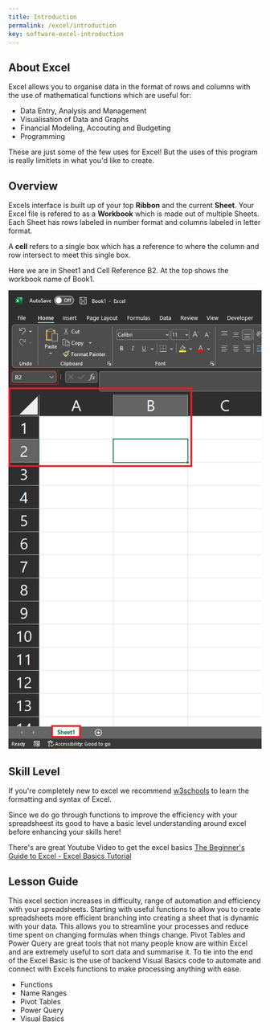 ```yaml
---
title: Introduction
permalink: /excel/introduction
key: software-excel-introduction
---
```


## About Excel

Excel allows you to organise data in the format of rows and columns with the use of mathematical functions which are useful for:

- Data Entry, Analysis and Management
- Visualisation of Data and Graphs
- Financial Modeling, Accouting and Budgeting
- Programming

These are just some of the few uses for Excel! But the uses of this program is really limitlets in what you'd like to create.

## Overview

Excels interface is built up of your top **Ribbon** and the current **Sheet**. Your Excel file is refered to as a **Workbook** which is made out of multiple Sheets. Each Sheet has rows labeled in number format and columns labeled in letter format.

A **cell** refers to a single box which has a reference to where the column and row intersect to meet this single box.

Here we are in Sheet1 and Cell Reference B2. At the top shows the workbook name of Book1.

![Excel Page](/assets/images/excel/excel-intro.png)


## Skill Level

If you're completely new to excel we recommend [w3schools](https://www.w3schools.com/EXCEL/excel_syntax.php) to learn the formatting and syntax of Excel.

Since we do go through functions to improve the efficiency with your spreadsheest its good to have a basic level understanding around excel before enhancing your skills here!

There's are great Youtube Video to get the excel basics [The Beginner's Guide to Excel - Excel Basics Tutorial](https://www.youtube.com/watch?v=rwbho0CgEAE)

## Lesson Guide

This excel section increases in difficulty, range of automation and efficiency with your spreadsheets. Starting with useful functions to allow you to create spreadsheets more efficient branching into creating a sheet that is dynamic with your data. This allows you to streamline your processes and reduce time spent on changing formulas when things change. Pivot Tables and Power Query are great tools that not many people know are within Excel and are extremely useful to sort data and summarise it. To tie into the end of the Excel Basic is the use of backend Visual Basics code to automate and connect with Excels functions to make processing anything with ease.

- Functions
- Name Ranges
- Pivot Tables
- Power Query
- Visual Basics